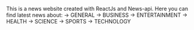 This is a news website created with ReactJs and News-api.
Here you can find latest news about:
-> GENERAL
-> BUSINESS
-> ENTERTAINMENT
-> HEALTH
-> SCIENCE
-> SPORTS
-> TECHNOLOGY
